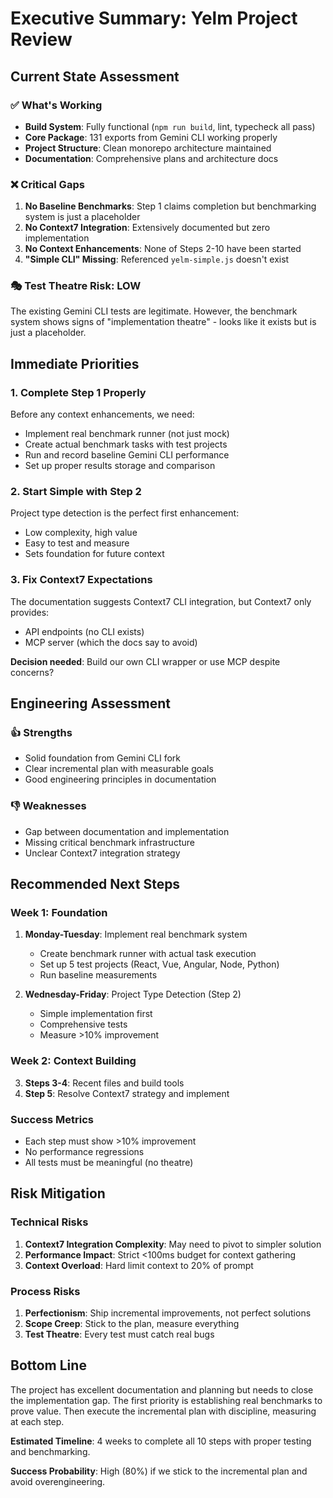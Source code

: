 # Executive Summary: Yelm Project Review

## Current State Assessment

### ✅ What's Working
- **Build System**: Fully functional (`npm run build`, lint, typecheck all pass)
- **Core Package**: 131 exports from Gemini CLI working properly
- **Project Structure**: Clean monorepo architecture maintained
- **Documentation**: Comprehensive plans and architecture docs

### ❌ Critical Gaps
1. **No Baseline Benchmarks**: Step 1 claims completion but benchmarking system is just a placeholder
2. **No Context7 Integration**: Extensively documented but zero implementation
3. **No Context Enhancements**: None of Steps 2-10 have been started
4. **"Simple CLI" Missing**: Referenced `yelm-simple.js` doesn't exist

### 🎭 Test Theatre Risk: LOW
The existing Gemini CLI tests are legitimate. However, the benchmark system shows signs of "implementation theatre" - looks like it exists but is just a placeholder.

## Immediate Priorities

### 1. Complete Step 1 Properly
Before any context enhancements, we need:
- Implement real benchmark runner (not just mock)
- Create actual benchmark tasks with test projects
- Run and record baseline Gemini CLI performance
- Set up proper results storage and comparison

### 2. Start Simple with Step 2
Project type detection is the perfect first enhancement:
- Low complexity, high value
- Easy to test and measure
- Sets foundation for future context

### 3. Fix Context7 Expectations
The documentation suggests Context7 CLI integration, but Context7 only provides:
- API endpoints (no CLI exists)
- MCP server (which the docs say to avoid)

**Decision needed**: Build our own CLI wrapper or use MCP despite concerns?

## Engineering Assessment

### 👍 Strengths
- Solid foundation from Gemini CLI fork
- Clear incremental plan with measurable goals
- Good engineering principles in documentation

### 👎 Weaknesses  
- Gap between documentation and implementation
- Missing critical benchmark infrastructure
- Unclear Context7 integration strategy

## Recommended Next Steps

### Week 1: Foundation
1. **Monday-Tuesday**: Implement real benchmark system
   - Create benchmark runner with actual task execution
   - Set up 5 test projects (React, Vue, Angular, Node, Python)
   - Run baseline measurements

2. **Wednesday-Friday**: Project Type Detection (Step 2)
   - Simple implementation first
   - Comprehensive tests
   - Measure >10% improvement

### Week 2: Context Building
3. **Steps 3-4**: Recent files and build tools
4. **Step 5**: Resolve Context7 strategy and implement

### Success Metrics
- Each step must show >10% improvement
- No performance regressions
- All tests must be meaningful (no theatre)

## Risk Mitigation

### Technical Risks
1. **Context7 Integration Complexity**: May need to pivot to simpler solution
2. **Performance Impact**: Strict <100ms budget for context gathering
3. **Context Overload**: Hard limit context to 20% of prompt

### Process Risks
1. **Perfectionism**: Ship incremental improvements, not perfect solutions
2. **Scope Creep**: Stick to the plan, measure everything
3. **Test Theatre**: Every test must catch real bugs

## Bottom Line

The project has excellent documentation and planning but needs to close the implementation gap. The first priority is establishing real benchmarks to prove value. Then execute the incremental plan with discipline, measuring at each step.

**Estimated Timeline**: 4 weeks to complete all 10 steps with proper testing and benchmarking.

**Success Probability**: High (80%) if we stick to the incremental plan and avoid overengineering.